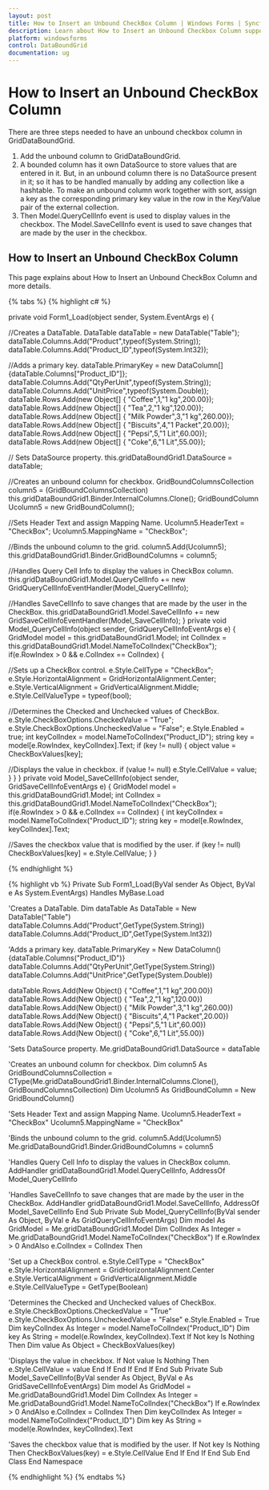 ```yaml
---
layout: post
title: How to Insert an Unbound CheckBox Column | Windows Forms | Syncfusion
description: Learn about How to Insert an Unbound Checkbox Column support in Syncfusion Windows Forms GridDataBoundGrid(Classic) control and more details.
platform: windowsforms
control: DataBoundGrid
documentation: ug
---
```


# How to Insert an Unbound CheckBox Column

There are three steps needed to have an unbound checkbox column in GridDataBoundGrid.

1. Add the unbound column to GridDataBoundGrid.
2. A bounded column has it own DataSource to store values that are entered in it. But, in an unbound column there is no DataSource present in it; so it has to be handled manually by adding any collection like a hashtable. To make an unbound column work together with sort, assign a key as the corresponding primary key value in the row in the Key/Value pair of the external collection.
3. Then Model.QueryCellInfo event is used to display values in the checkbox. The Model.SaveCellInfo event is used to save changes that are made by the user in the checkbox.

## How to Insert an Unbound CheckBox Column

This page explains about How to Insert an Unbound CheckBox Column and more details.

{% tabs %}
{% highlight c# %}

private void Form1_Load(object sender, System.EventArgs e)
{

//Creates a DataTable.
    DataTable dataTable = new DataTable("Table");
    dataTable.Columns.Add("Product",typeof(System.String));
    dataTable.Columns.Add("Product_ID",typeof(System.Int32));

//Adds a primary key.
    dataTable.PrimaryKey = new DataColumn[] {dataTable.Columns["Product_ID"]};
    dataTable.Columns.Add("QtyPerUnit",typeof(System.String));
    dataTable.Columns.Add("UnitPrice",typeof(System.Double));
    dataTable.Rows.Add(new Object[] { "Coffee",1,"1 kg",200.00});
    dataTable.Rows.Add(new Object[] { "Tea",2,"1 kg",120.00});
    dataTable.Rows.Add(new Object[] { "Milk Powder",3,"1 kg",260.00});
    dataTable.Rows.Add(new Object[] { "Biscuits",4,"1 Packet",20.00});
    dataTable.Rows.Add(new Object[] { "Pepsi",5,"1 Lit",60.00});
    dataTable.Rows.Add(new Object[] { "Coke",6,"1 Lit",55.00});

// Sets DataSource property.
    this.gridDataBoundGrid1.DataSource = dataTable;

//Creates an unbound column for checkbox.
    GridBoundColumnsCollection column5 = (GridBoundColumnsCollection) this.gridDataBoundGrid1.Binder.InternalColumns.Clone();
    GridBoundColumn Ucolumn5 = new GridBoundColumn();

//Sets Header Text and assign Mapping Name.
    Ucolumn5.HeaderText = "CheckBox";
    Ucolumn5.MappingName = "CheckBox";

//Binds the unbound column to the grid.
    column5.Add(Ucolumn5);
    this.gridDataBoundGrid1.Binder.GridBoundColumns = column5;

//Handles Query Cell Info to display the values in CheckBox column.
    this.gridDataBoundGrid1.Model.QueryCellInfo += new GridQueryCellInfoEventHandler(Model_QueryCellInfo);

//Handles SaveCellInfo to save changes that are made by the user in the CheckBox.
    this.gridDataBoundGrid1.Model.SaveCellInfo += new GridSaveCellInfoEventHandler(Model_SaveCellInfo);
}
private void Model_QueryCellInfo(object sender, GridQueryCellInfoEventArgs e)
{
    GridModel model = this.gridDataBoundGrid1.Model;
    int ColIndex = this.gridDataBoundGrid1.Model.NameToColIndex("CheckBox");
    if(e.RowIndex > 0 && e.ColIndex == ColIndex)
    {

//Sets up a CheckBox control.
        e.Style.CellType = "CheckBox";
        e.Style.HorizontalAlignment = GridHorizontalAlignment.Center;
        e.Style.VerticalAlignment = GridVerticalAlignment.Middle;
        e.Style.CellValueType = typeof(bool);

//Determines the Checked and Unchecked values of CheckBox.
        e.Style.CheckBoxOptions.CheckedValue = "True";
        e.Style.CheckBoxOptions.UncheckedValue = "False";
        e.Style.Enabled = true;
        int keyColIndex = model.NameToColIndex("Product_ID");
        string key = model[e.RowIndex, keyColIndex].Text;
        if (key != null)
        {
            object value = CheckBoxValues[key];

//Displays the value in checkbox.
            if (value != null)
            e.Style.CellValue = value;
        }
    }
}
private void Model_SaveCellInfo(object sender, GridSaveCellInfoEventArgs e)
{
    GridModel model = this.gridDataBoundGrid1.Model;
    int ColIndex = this.gridDataBoundGrid1.Model.NameToColIndex("CheckBox");
    if(e.RowIndex > 0 && e.ColIndex == ColIndex)
    {
        int keyColIndex = model.NameToColIndex("Product_ID");
        string key = model[e.RowIndex, keyColIndex].Text;

//Saves the checkbox value that is modified by the user.
        if (key != null)
        CheckBoxValues[key] = e.Style.CellValue;
    }
}

{% endhighlight %}

{% highlight vb %}
Private Sub Form1_Load(ByVal sender As Object, ByVal e As System.EventArgs) Handles MyBase.Load

'Creates a DataTable.
Dim dataTable As DataTable = New DataTable("Table")
dataTable.Columns.Add("Product",GetType(System.String))
dataTable.Columns.Add("Product_ID",GetType(System.Int32))

'Adds a primary key.
dataTable.PrimaryKey = New DataColumn() {dataTable.Columns("Product_ID")}
dataTable.Columns.Add("QtyPerUnit",GetType(System.String))
dataTable.Columns.Add("UnitPrice",GetType(System.Double))

dataTable.Rows.Add(New Object() { "Coffee",1,"1 kg",200.00})
dataTable.Rows.Add(New Object() { "Tea",2,"1 kg",120.00})
dataTable.Rows.Add(New Object() { "Milk Powder",3,"1 kg",260.00})
dataTable.Rows.Add(New Object() { "Biscuits",4,"1 Packet",20.00})
dataTable.Rows.Add(New Object() { "Pepsi",5,"1 Lit",60.00})
dataTable.Rows.Add(New Object() { "Coke",6,"1 Lit",55.00})

'Sets DataSource property.
Me.gridDataBoundGrid1.DataSource = dataTable

'Creates an unbound column for checkbox.
Dim column5 As GridBoundColumnsCollection = CType(Me.gridDataBoundGrid1.Binder.InternalColumns.Clone(), GridBoundColumnsCollection)
Dim Ucolumn5 As GridBoundColumn = New GridBoundColumn()

'Sets Header Text and assign Mapping Name.
Ucolumn5.HeaderText = "CheckBox"
Ucolumn5.MappingName = "CheckBox"

'Binds the unbound column to the grid.
column5.Add(Ucolumn5)
Me.gridDataBoundGrid1.Binder.GridBoundColumns = column5

'Handles Query Cell Info to display the values in CheckBox column.
AddHandler gridDataBoundGrid1.Model.QueryCellInfo, AddressOf Model_QueryCellInfo

'Handles SaveCellInfo to save changes that are made by the user in the CheckBox.
AddHandler gridDataBoundGrid1.Model.SaveCellInfo, AddressOf Model_SaveCellInfo
End Sub
Private Sub Model_QueryCellInfo(ByVal sender As Object, ByVal e As GridQueryCellInfoEventArgs)
Dim model As GridModel = Me.gridDataBoundGrid1.Model
Dim ColIndex As Integer = Me.gridDataBoundGrid1.Model.NameToColIndex("CheckBox")
If e.RowIndex > 0 AndAlso e.ColIndex = ColIndex Then

'Set up a CheckBox control.
e.Style.CellType = "CheckBox"
e.Style.HorizontalAlignment = GridHorizontalAlignment.Center
e.Style.VerticalAlignment = GridVerticalAlignment.Middle
e.Style.CellValueType = GetType(Boolean)

'Determines the Checked and Unchecked values of CheckBox.
e.Style.CheckBoxOptions.CheckedValue = "True"
e.Style.CheckBoxOptions.UncheckedValue = "False"
e.Style.Enabled = True
Dim keyColIndex As Integer = model.NameToColIndex("Product_ID")
Dim key As String = model(e.RowIndex, keyColIndex).Text
If Not key Is Nothing Then
Dim value As Object = CheckBoxValues(key)

'Displays the value in checkbox.
If Not value Is Nothing Then
e.Style.CellValue = value
End If
End If
End If
End Sub
Private Sub Model_SaveCellInfo(ByVal sender As Object, ByVal e As GridSaveCellInfoEventArgs)
Dim model As GridModel = Me.gridDataBoundGrid1.Model
Dim ColIndex As Integer = Me.gridDataBoundGrid1.Model.NameToColIndex("CheckBox")
If e.RowIndex > 0 AndAlso e.ColIndex = ColIndex Then
Dim keyColIndex As Integer = model.NameToColIndex("Product_ID")
Dim key As String = model(e.RowIndex, keyColIndex).Text

'Saves the checkbox value that is modified by the user.
If Not key Is Nothing Then
CheckBoxValues(key) = e.Style.CellValue
End If
End If
End Sub
End Class
End Namespace

{% endhighlight %}
{% endtabs %}
